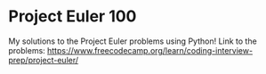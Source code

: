 # Project Euler 100
My solutions to the Project Euler problems using Python!
Link to the problems: https://www.freecodecamp.org/learn/coding-interview-prep/project-euler/
